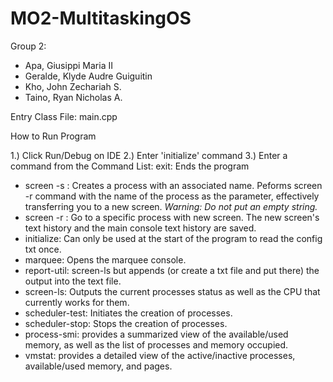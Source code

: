 # MO2-MultitaskingOS

Group 2:

- Apa, Giusippi Maria II
- Geralde, Klyde Audre Guiguitin
- Kho, John Zechariah S.
- Taino, Ryan Nicholas A.

Entry Class File: main.cpp

How to Run Program

1.) Click Run/Debug on IDE
2.) Enter 'initialize' command
3.) Enter a command from the Command List:
exit: Ends the program
- screen -s <name of process>: Creates a process with an associated name. Peforms screen -r command with the name of the process as the parameter, effectively transferring you to a new screen. *Warning: Do not put an empty string.*
- screen -r <name of process>: Go to a specific process with new screen. The new screen's text history and the main
console text history are saved.
- initialize: Can only be used at the start of the program to read the config txt once.
- marquee: Opens the marquee console.
- report-util: screen-ls but appends (or create a txt file and put there) the output into the text file.
- screen-ls: Outputs the current processes status as well as the CPU that currently works for them.
- scheduler-test: Initiates the creation of processes.
- scheduler-stop: Stops the creation of processes.
- process-smi: provides a summarized view of the available/used memory, as well as the list of processes and memory occupied.
- vmstat: provides a detailed view of the active/inactive processes, available/used memory, and pages.
